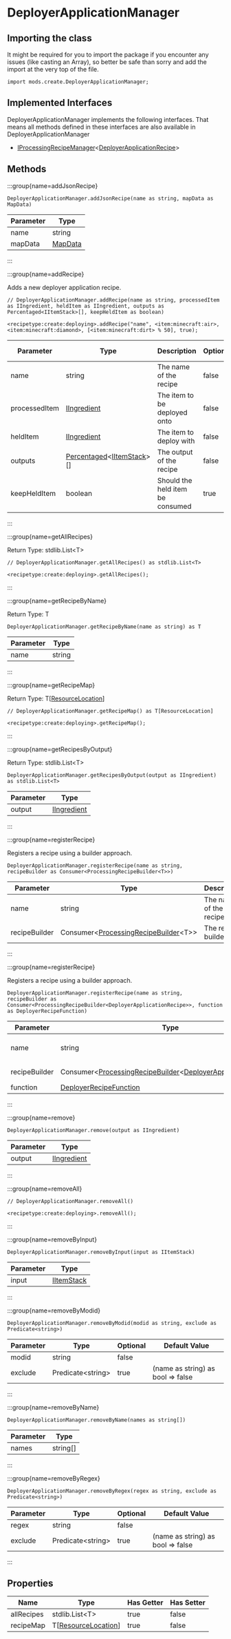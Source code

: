 # DeployerApplicationManager

## Importing the class

It might be required for you to import the package if you encounter any issues (like casting an Array), so better be safe than sorry and add the import at the very top of the file.
```zenscript
import mods.create.DeployerApplicationManager;
```


## Implemented Interfaces
DeployerApplicationManager implements the following interfaces. That means all methods defined in these interfaces are also available in DeployerApplicationManager

- [IProcessingRecipeManager](/mods/CreateTweaker/IProcessingRecipeManager)&lt;[DeployerApplicationRecipe](/mods/CreateTweaker/recipe/type/DeployerApplicationRecipe)&gt;

## Methods

:::group{name=addJsonRecipe}

```zenscript
DeployerApplicationManager.addJsonRecipe(name as string, mapData as MapData)
```

| Parameter |                 Type                 |
|-----------|--------------------------------------|
| name      | string                               |
| mapData   | [MapData](/vanilla/api/data/MapData) |


:::

:::group{name=addRecipe}

Adds a new deployer application recipe.

```zenscript
// DeployerApplicationManager.addRecipe(name as string, processedItem as IIngredient, heldItem as IIngredient, outputs as Percentaged<IItemStack>[], keepHeldItem as boolean)

<recipetype:create:deploying>.addRecipe("name", <item:minecraft:air>, <item:minecraft:diamond>, [<item:minecraft:dirt> % 50], true);
```

|   Parameter   |                                                  Type                                                   |           Description            | Optional | Default Value |
|---------------|---------------------------------------------------------------------------------------------------------|----------------------------------|----------|---------------|
| name          | string                                                                                                  | The name of the recipe           | false    |               |
| processedItem | [IIngredient](/vanilla/api/ingredient/IIngredient)                                                      | The item to be deployed onto     | false    |               |
| heldItem      | [IIngredient](/vanilla/api/ingredient/IIngredient)                                                      | The item to deploy with          | false    |               |
| outputs       | [Percentaged](/vanilla/api/util/random/Percentaged)&lt;[IItemStack](/vanilla/api/item/IItemStack)&gt;[] | The output of the recipe         | false    |               |
| keepHeldItem  | boolean                                                                                                 | Should the held item be consumed | true     | false         |


:::

:::group{name=getAllRecipes}

Return Type: stdlib.List&lt;T&gt;

```zenscript
// DeployerApplicationManager.getAllRecipes() as stdlib.List<T>

<recipetype:create:deploying>.getAllRecipes();
```

:::

:::group{name=getRecipeByName}

Return Type: T

```zenscript
DeployerApplicationManager.getRecipeByName(name as string) as T
```

| Parameter |  Type  |
|-----------|--------|
| name      | string |


:::

:::group{name=getRecipeMap}

Return Type: T[[ResourceLocation](/vanilla/api/resource/ResourceLocation)]

```zenscript
// DeployerApplicationManager.getRecipeMap() as T[ResourceLocation]

<recipetype:create:deploying>.getRecipeMap();
```

:::

:::group{name=getRecipesByOutput}

Return Type: stdlib.List&lt;T&gt;

```zenscript
DeployerApplicationManager.getRecipesByOutput(output as IIngredient) as stdlib.List<T>
```

| Parameter |                        Type                        |
|-----------|----------------------------------------------------|
| output    | [IIngredient](/vanilla/api/ingredient/IIngredient) |


:::

:::group{name=registerRecipe}

Registers a recipe using a builder approach.

```zenscript
DeployerApplicationManager.registerRecipe(name as string, recipeBuilder as Consumer<ProcessingRecipeBuilder<T>>)
```

|   Parameter   |                                                  Type                                                  |       Description       |
|---------------|--------------------------------------------------------------------------------------------------------|-------------------------|
| name          | string                                                                                                 | The name of the recipe. |
| recipeBuilder | Consumer&lt;[ProcessingRecipeBuilder](/mods/CreateTweaker/recipe/ProcessingRecipeBuilder)&lt;T&gt;&gt; | The recipe builder.     |


:::

:::group{name=registerRecipe}

Registers a recipe using a builder approach.

```zenscript
DeployerApplicationManager.registerRecipe(name as string, recipeBuilder as Consumer<ProcessingRecipeBuilder<DeployerApplicationRecipe>>, function as DeployerRecipeFunction)
```

|   Parameter   |                                                                                            Type                                                                                             |       Description       |
|---------------|---------------------------------------------------------------------------------------------------------------------------------------------------------------------------------------------|-------------------------|
| name          | string                                                                                                                                                                                      | The name of the recipe. |
| recipeBuilder | Consumer&lt;[ProcessingRecipeBuilder](/mods/CreateTweaker/recipe/ProcessingRecipeBuilder)&lt;[DeployerApplicationRecipe](/mods/CreateTweaker/recipe/type/DeployerApplicationRecipe)&gt;&gt; | The recipe builder.     |
| function      | [DeployerRecipeFunction](/mods/CreateTweaker/recipe/fun/DeployerRecipeFunction)                                                                                                             |                         |


:::

:::group{name=remove}

```zenscript
DeployerApplicationManager.remove(output as IIngredient)
```

| Parameter |                        Type                        |
|-----------|----------------------------------------------------|
| output    | [IIngredient](/vanilla/api/ingredient/IIngredient) |


:::

:::group{name=removeAll}

```zenscript
// DeployerApplicationManager.removeAll()

<recipetype:create:deploying>.removeAll();
```

:::

:::group{name=removeByInput}

```zenscript
DeployerApplicationManager.removeByInput(input as IItemStack)
```

| Parameter |                    Type                    |
|-----------|--------------------------------------------|
| input     | [IItemStack](/vanilla/api/item/IItemStack) |


:::

:::group{name=removeByModid}

```zenscript
DeployerApplicationManager.removeByModid(modid as string, exclude as Predicate<string>)
```

| Parameter |          Type           | Optional |           Default Value           |
|-----------|-------------------------|----------|-----------------------------------|
| modid     | string                  | false    |                                   |
| exclude   | Predicate&lt;string&gt; | true     | (name as string) as bool => false |


:::

:::group{name=removeByName}

```zenscript
DeployerApplicationManager.removeByName(names as string[])
```

| Parameter |   Type   |
|-----------|----------|
| names     | string[] |


:::

:::group{name=removeByRegex}

```zenscript
DeployerApplicationManager.removeByRegex(regex as string, exclude as Predicate<string>)
```

| Parameter |          Type           | Optional |           Default Value           |
|-----------|-------------------------|----------|-----------------------------------|
| regex     | string                  | false    |                                   |
| exclude   | Predicate&lt;string&gt; | true     | (name as string) as bool => false |


:::


## Properties

|    Name    |                             Type                              | Has Getter | Has Setter |
|------------|---------------------------------------------------------------|------------|------------|
| allRecipes | stdlib.List&lt;T&gt;                                          | true       | false      |
| recipeMap  | T[[ResourceLocation](/vanilla/api/resource/ResourceLocation)] | true       | false      |

